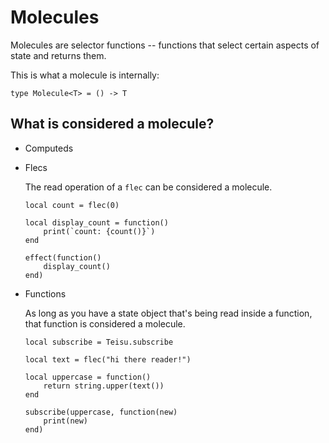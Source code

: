 # Molecules

Molecules are selector functions -- functions that select certain aspects of state and returns them.

This is what a molecule is internally:

```luau
type Molecule<T> = () -> T
```

## What is considered a molecule?

- Computeds

- Flecs

    The read operation of a `flec` can be considered a molecule.

    ```luau
    local count = flec(0)

    local display_count = function()
        print(`count: {count()}`)
    end

    effect(function()
        display_count()
    end)
    ```

- Functions

    As long as you have a state object that's being read inside a function, that function is considered a molecule.

    ```luau {5-7}
    local subscribe = Teisu.subscribe

    local text = flec("hi there reader!")

    local uppercase = function()
        return string.upper(text())
    end

    subscribe(uppercase, function(new)
        print(new)
    end)
    ```


